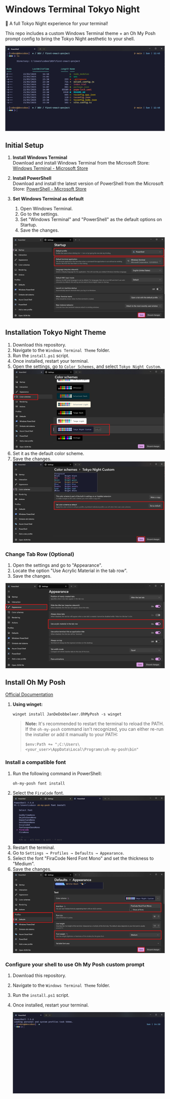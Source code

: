 # Windows Terminal Tokyo Night

🌙 A full Tokyo Night experience for your terminal!

This repo includes a custom Windows Terminal theme + an Oh My Posh prompt config to bring the Tokyo Night aesthetic to your shell.

![Preview](.github/assets/terminal-preview.png)

## Initial Setup

1. **Install Windows Terminal**  
   Download and install Windows Terminal from the Microsoft Store:  
   [Windows Terminal - Microsoft Store](https://apps.microsoft.com/detail/9N0DX20HK701?hl=en-us&gl=ES&ocid=pdpshare)
2. **Install PowerShell**  
   Download and install the latest version of PowerShell from the Microsoft Store:
   [PowerShell - Microsoft Store](https://apps.microsoft.com/detail/9MZ1SNWT0N5D?hl=en-us&gl=ES&ocid=pdpshare)
3. **Set Windows Terminal as default**

   1. Open Windows Terminal.
   2. Go to the settings.
   3. Set "Windows Terminal" and "PowerShell" as the default options on Startup.
   4. Save the changes.

   ![Default options](.github/assets/windows_terminal_default.png)

## Installation Tokyo Night Theme

1. Download this repository.
2. Navigate to the `Windows Terminal Theme` folder.
3. Run the `install.ps1` script.
4. Once installed, restart your terminal.
5. Open the settings, go to `Color Schemes`, and select `Tokyo Night Custom`.
   ![alt text](.github/assets/settings_color_theme.png)
6. Set it as the default color scheme.
7. Save the changes.
   ![alt text](.github/assets/default_color_theme.png)

### Change Tab Row (Optional)

1. Open the settings and go to "Appearance".
2. Locate the option "Use Acrylic Material in the tab row".
3. Save the changes.

![alt text](.github/assets/acrylic_material_tab_row.png)

## Install Oh My Posh

[Official Documentation](https://ohmyposh.dev/docs/installation/windows)

1. **Using winget:**

   ```
   winget install JanDeDobbeleer.OhMyPosh -s winget
   ```

   > **Note:** It's recommended to restart the terminal to reload the PATH. If the `oh-my-posh` command isn't recognized, you can either re-run the installer or add it manually to your PATH:
   >
   > ```
   > $env:Path += ";C:\Users\<your_user>\AppData\Local\Programs\oh-my-posh\bin"
   > ```

### Install a compatible font

1. Run the following command in PowerShell:
   ```
   oh-my-posh font install
   ```
2. Select the `FiraCode` font.
   ![alt text](.github/assets/install_fira_code.png)
3. Restart the terminal.
4. Go to `Settings → Profiles → Defaults → Appearance`.
5. Select the font "FiraCode Nerd Font Mono" and set the thickness to "Medium".
6. Save the changes.
   ![alt text](.github/assets/set_font_fira_code.png)

### Configure your shell to use Oh My Posh custom prompt

1. Download this repository.
2. Navigate to the `Windows Terminal Theme` folder.
3. Run the `install.ps1` script.
4. Once installed, restart your terminal.

   ![alt text](.github/assets/script_prompt.png)
